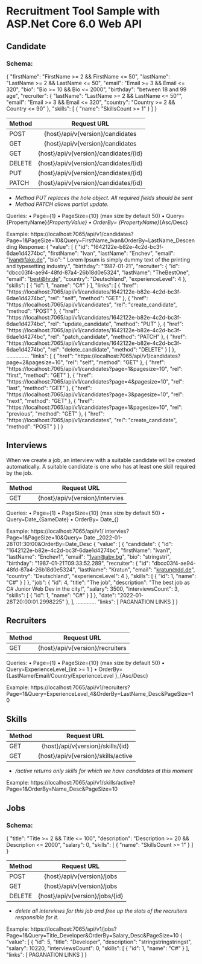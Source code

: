 # Recruitment Tool Sample with ASP.Net Core 6.0 Web API

## Candidate

### Schema:
{
  "firstName": "FirstName >= 2 && FirstName  <= 50",
  "lastName": "LastName >= 2 && LastName <= 50",
  "email": "Email >= 3 && Email <= 320",
  "bio": "Bio >= 10 && Bio <= 2000",
  "birthday": "between 18 and 99 age",
  "recruiter": {
    "lastName": "LastName >= 2 && LastName <= 50"",
    "email": "Email >= 3 && Email <= 320",
    "country": "Country >= 2 && Country <= 90"
  },
  "skills": [
    {
      "name": "SkillsCount >= 1"
    }
  ]
}

| Method | Request URL                           |
| -------|:-------------------------------------:|
| POST   | {host}/api/v{version}/candidates      |
| GET    | {host}/api/v{version}/candidates      |
| GET    | {host}/api/v{version}/candidates/{id} |
| DELETE | {host}/api/v{version}/candidates/{id} |
| PUT    | {host}/api/v{version}/candidates/{id} |
| PATCH  | {host}/api/v{version}/candidates/{id} |

* *Method PUT replaces the hole object. All required fields should be sent*
* *Method PATCH allows partial update.*

Queries: 
•	Page={1}
•	PageSize={10} (max size by default 50)
•	Query={PropertyName}_{PropertyValue}
•	OrderBy= {PropertyName}_{Asc/Desc}

Example: https://localhost:7065/api/v1/candidates?Page=1&PageSize=10&Query=FirstName_Ivan&OrderBy=LastName_Descending
Response:
{
  "value": [
    {
      "id": "1642122e-b82e-4c2d-bc3f-6dae1d4274bc",
      "firstName": "Ivan",
      "lastName": "Enchev",
      "email": "ivan@fake.de",
      "bio": " Lorem Ipsum is simply dummy text of the printing and typesetting industry.",
      "birthday": "1987-01-21",
      "recruiter": {
        "id": "dbcc03f4-ae94-48fd-87a4-26b18d0e5324",
        "lastName": "TheBestOne",
        "email": "best@hr.de",
        "country": "Deutschland",
        "experienceLevel": 4
      },
      "skills": [
        {
          "id": 1,
          "name": "C#"
        }
      ],
      "links": [
        {
          "href": "https://localhost:7065/api/v1/candidates/1642122e-b82e-4c2d-bc3f-6dae1d4274bc",
          "rel": "self",
          "method": "GET"
        },
        {
          "href": "https://localhost:7065/api/v1/candidates",
          "rel": "create_candidate",
          "method": "POST"
        },
        {
          "href": "https://localhost:7065/api/v1/candidates/1642122e-b82e-4c2d-bc3f-6dae1d4274bc",
          "rel": "update_candidate",
          "method": "PUT"
        },
        {
          "href": "https://localhost:7065/api/v1/candidates/1642122e-b82e-4c2d-bc3f-6dae1d4274bc",
          "rel": "patch_candidate",
          "method": "PATCH"
        },
        {
          "href": "https://localhost:7065/api/v1/candidates/1642122e-b82e-4c2d-bc3f-6dae1d4274bc",
          "rel": "delete_candidate",
          "method": "DELETE"
        }
      ]
    },
                ...............
  "links": [
    {
      "href": "https://localhost:7065/api/v1/candidates?page=2&pagesize=10",
      "rel": "self",
      "method": "GET"
    },
    {
      "href": "https://localhost:7065/api/v1/candidates?page=1&pagesize=10",
      "rel": "first",
      "method": "GET"
    },
    {
      "href": "https://localhost:7065/api/v1/candidates?page=4&pagesize=10",
      "rel": "last",
      "method": "GET"
    },
    {
      "href": "https://localhost:7065/api/v1/candidates?page=3&pagesize=10",
      "rel": "next",
      "method": "GET"
    },
    {
      "href": "https://localhost:7065/api/v1/candidates?page=1&pagesize=10",
      "rel": "previous",
      "method": "GET"
    },
    {
      "href": "https://localhost:7065/api/v1/candidates",
      "rel": "create_candidate",
      "method": "POST"
    }
  ]
}

## Interviews
When we create a job, an interview with a suitable candidate will be created automatically. A suitable candidate is one who has at least one skill required by the job. 

| Method | Request URL                       |
| -------|:---------------------------------:|
| GET    | {host}/api/v{version}/intervies   |

Queries: 
•	Page={1}
•	PageSize={10} (max size by default 50)
•	Query=Date_{SameDate}
•	OrderBy= Date_{}

Example:  https://localhost:7065/api/v1/ intervies?Page=1&PageSize=10&Query= Date _2022-01-28T01:30:00&OrderBy=Date_Desc
{
  "value": [
    {
      "candidate": {
        "id": "1642122e-b82e-4c2d-bc3f-6dae1d4274bc",
        "firstName": "Ivan1",
        "lastName": "Enchev1",
        "email": "1van@abv.bg",
        "bio": "stringstri",
        "birthday": "1987-01-21T09:33:52.289",
        "recruiter": {
          "id": "dbcc03f4-ae94-48fd-87a4-26b18d0e5324",
          "lastName": "Kratun",
          "email": "kratun@dd.de",
          "country": "Deutschland",
          "experienceLevel": 4
        },
        "skills": [
          {
            "id": 1,
            "name": "C#"
          }
        ]
      },
      "job": {
        "id": 4,
        "title": "The job",
        "description": "The best job as C# Junior Web Dev in the city!",
        "salary": 3500,
        "interviewsCount": 3,
        "skills": [
          {
            "id": 1,
            "name": "C#"
          }
        ]
      },
      "date": "2022-01-28T20:00:01.2998225"
    },
  ],
                 .............
  "links": [
	       PAGANATION LINKS
  ]
}

## Recruiters

| Method | Request URL                       |
| -------|:---------------------------------:|
| GET    | {host}/api/v{version}/recruiters  |

Queries: 
•	Page={1}
•	PageSize={10} (max size by default 50)
•	Query=ExperienceLevel_{int >= 1 }
•	OrderBy= {LastName/Email/Country/ExperienceLevel }_{Asc/Desc}

Example: https://localhost:7065/api/v1/recruiters?Page=1&Query=ExperienceLevel_4&OrderBy=LastName_Desc&PageSize=10

## Skills

| Method | Request URL                         |
| -------|:-----------------------------------:|
| GET    | {host}/api/v{version}/skills/{id}   |
| GET    | {host}/api/v{version}/skills/active |

* */active returns only skills for which we have candidates at this moment*

Example: https://localhost:7065/api/v1/skills/active?Page=1&OrderBy=Name_Desc&PageSize=10

## Jobs

### Schema:
{
  "title": "Title >= 2 && Title <= 100",
  "description": "Description >= 20 && Description <= 2000",
  "salary": 0,
  "skills": [
    {
      "name": "SkillsCount >= 1"
    }
  ]
}

| Method | Request URL                      |
| -------|:--------------------------------:|
| POST   | {host}/api/v{version}/jobs       |
| GET    | {host}/api/v{version}/jobs       |
| DELETE | {host}/api/v{version}/jobs/{id}  |

* *delete all interviews for this job and free up the slots of the recruiters responsible for it.*

Example: https://localhost:7065/api/v1/jobs?Page=1&Query=Title_Developer&OrderBy=Salary_Desc&PageSize=10
{
  "value": [
    {
      "id": 5,
      "title": "Developer",
      "description": "stringstringstringst",
      "salary": 10220,
      "interviewsCount": 0,
      "skills": [
        {
          "id": 1,
          "name": "C#"
        }
      ],
      "links": [
	             PAGANATION LINKS
  ]
}
